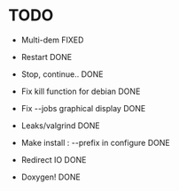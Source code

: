 # TODO

* Multi-dem                                             FIXED

* Restart                                               DONE

* Stop, continue..                                      DONE

* Fix kill function for debian                          DONE

* Fix --jobs graphical display                          DONE

* Leaks/valgrind                                        DONE

* Make install : --prefix in configure                  DONE

* Redirect IO                                           DONE

* Doxygen!                                              DONE
